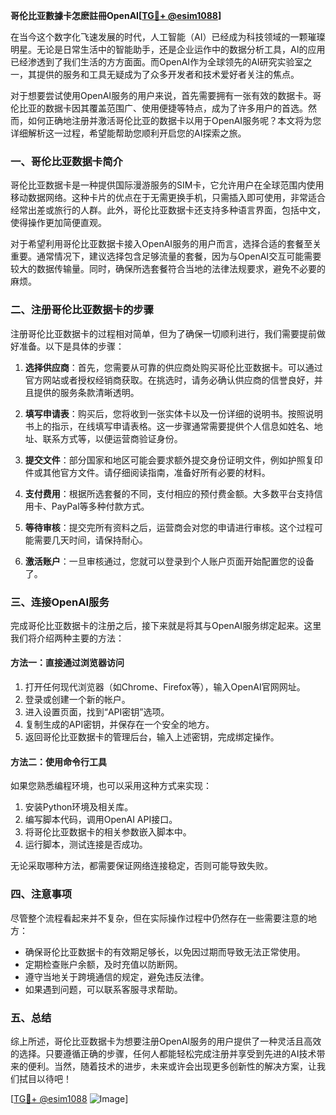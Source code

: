 **哥伦比亚數據卡怎麽註冊OpenAI[[TG💪+ @esim1088](https://t.me/s/esim1088)]**

在当今这个数字化飞速发展的时代，人工智能（AI）已经成为科技领域的一颗璀璨明星。无论是日常生活中的智能助手，还是企业运作中的数据分析工具，AI的应用已经渗透到了我们生活的方方面面。而OpenAI作为全球领先的AI研究实验室之一，其提供的服务和工具无疑成为了众多开发者和技术爱好者关注的焦点。

对于想要尝试使用OpenAI服务的用户来说，首先需要拥有一张有效的数据卡。哥伦比亚的数据卡因其覆盖范围广、使用便捷等特点，成为了许多用户的首选。然而，如何正确地注册并激活哥伦比亚的数据卡以用于OpenAI服务呢？本文将为您详细解析这一过程，希望能帮助您顺利开启您的AI探索之旅。

### 一、哥伦比亚数据卡简介

哥伦比亚数据卡是一种提供国际漫游服务的SIM卡，它允许用户在全球范围内使用移动数据网络。这种卡片的优点在于无需更换手机，只需插入即可使用，非常适合经常出差或旅行的人群。此外，哥伦比亚数据卡还支持多种语言界面，包括中文，使得操作更加简便直观。

对于希望利用哥伦比亚数据卡接入OpenAI服务的用户而言，选择合适的套餐至关重要。通常情况下，建议选择包含足够流量的套餐，因为与OpenAI交互可能需要较大的数据传输量。同时，确保所选套餐符合当地的法律法规要求，避免不必要的麻烦。

### 二、注册哥伦比亚数据卡的步骤

注册哥伦比亚数据卡的过程相对简单，但为了确保一切顺利进行，我们需要提前做好准备。以下是具体的步骤：

1. **选择供应商**：首先，您需要从可靠的供应商处购买哥伦比亚数据卡。可以通过官方网站或者授权经销商获取。在挑选时，请务必确认供应商的信誉良好，并且提供的服务条款清晰透明。

2. **填写申请表**：购买后，您将收到一张实体卡以及一份详细的说明书。按照说明书上的指示，在线填写申请表格。这一步骤通常需要提供个人信息如姓名、地址、联系方式等，以便运营商验证身份。

3. **提交文件**：部分国家和地区可能会要求额外提交身份证明文件，例如护照复印件或其他官方文件。请仔细阅读指南，准备好所有必要的材料。

4. **支付费用**：根据所选套餐的不同，支付相应的预付费金额。大多数平台支持信用卡、PayPal等多种付款方式。

5. **等待审核**：提交完所有资料之后，运营商会对您的申请进行审核。这个过程可能需要几天时间，请保持耐心。

6. **激活账户**：一旦审核通过，您就可以登录到个人账户页面开始配置您的设备了。

### 三、连接OpenAI服务

完成哥伦比亚数据卡的注册之后，接下来就是将其与OpenAI服务绑定起来。这里我们将介绍两种主要的方法：

#### 方法一：直接通过浏览器访问

1. 打开任何现代浏览器（如Chrome、Firefox等），输入OpenAI官网网址。
2. 登录或创建一个新的帐户。
3. 进入设置页面，找到“API密钥”选项。
4. 复制生成的API密钥，并保存在一个安全的地方。
5. 返回哥伦比亚数据卡的管理后台，输入上述密钥，完成绑定操作。

#### 方法二：使用命令行工具

如果您熟悉编程环境，也可以采用这种方式来实现：

1. 安装Python环境及相关库。
2. 编写脚本代码，调用OpenAI API接口。
3. 将哥伦比亚数据卡的相关参数嵌入脚本中。
4. 运行脚本，测试连接是否成功。

无论采取哪种方法，都需要保证网络连接稳定，否则可能导致失败。

### 四、注意事项

尽管整个流程看起来并不复杂，但在实际操作过程中仍然存在一些需要注意的地方：

- 确保哥伦比亚数据卡的有效期足够长，以免因过期而导致无法正常使用。
- 定期检查账户余额，及时充值以防断网。
- 遵守当地关于跨境通信的规定，避免违反法律。
- 如果遇到问题，可以联系客服寻求帮助。

### 五、总结

综上所述，哥伦比亚数据卡为想要注册OpenAI服务的用户提供了一种灵活且高效的选择。只要遵循正确的步骤，任何人都能轻松完成注册并享受到先进的AI技术带来的便利。当然，随着技术的进步，未来或许会出现更多创新性的解决方案，让我们拭目以待吧！

[[TG💪+ @esim1088](https://t.me/s/esim1088) ![Image](https://i.postimg.cc/4NQfJmqS/Snipaste-2025-05-13-00-14-12.png)]